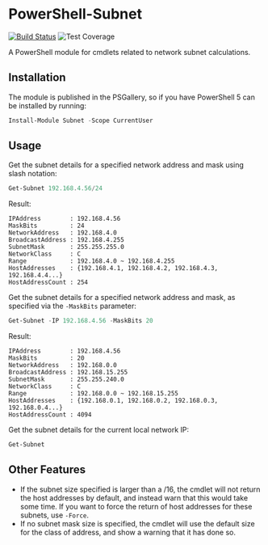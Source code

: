 # PowerShell-Subnet

[![Build Status](https://dev.azure.com/markwragg/GitHub/_apis/build/status/markwragg.PowerShell-Subnet?branchName=master)](https://dev.azure.com/markwragg/GitHub/_build/latest?definitionId=10&branchName=master) ![Test Coverage](https://img.shields.io/badge/coverage-96%25-brightgreen.svg?maxAge=60)

A PowerShell module for cmdlets related to network subnet calculations.

## Installation

The module is published in the PSGallery, so if you have PowerShell 5 can be installed by running:

```powershell
Install-Module Subnet -Scope CurrentUser
```

## Usage

Get the subnet details for a specified network address and mask using slash notation:

```powershell
Get-Subnet 192.168.4.56/24
```

Result:

```text
IPAddress        : 192.168.4.56
MaskBits         : 24
NetworkAddress   : 192.168.4.0
BroadcastAddress : 192.168.4.255
SubnetMask       : 255.255.255.0
NetworkClass     : C
Range            : 192.168.4.0 ~ 192.168.4.255
HostAddresses    : {192.168.4.1, 192.168.4.2, 192.168.4.3, 192.168.4.4...}
HostAddressCount : 254
```

Get the subnet details for a specified network address and mask, as specified via the `-MaskBits` parameter:

```powershell
Get-Subnet -IP 192.168.4.56 -MaskBits 20
```

Result:

```text
IPAddress        : 192.168.4.56
MaskBits         : 20
NetworkAddress   : 192.168.0.0
BroadcastAddress : 192.168.15.255
SubnetMask       : 255.255.240.0
NetworkClass     : C
Range            : 192.168.0.0 ~ 192.168.15.255
HostAddresses    : {192.168.0.1, 192.168.0.2, 192.168.0.3, 192.168.0.4...}
HostAddressCount : 4094
```

Get the subnet details for the current local network IP:

```powershell
Get-Subnet
```

## Other Features

- If the subnet size specified is larger than a /16, the cmdlet will not return the host addresses by default, and instead warn that this would take some time.
If you want to force the return of host addresses for these subnets, use `-Force`.
- If no subnet mask size is specified, the cmdlet will use the default size for the class of address, and show a warning that it has done so.
